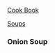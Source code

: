 [Cook Book](https://github.com/vmsmith/CookBook/blob/master/README.md)

[Soups](https://github.com/vmsmith/CookBook/blob/master/soups.md)

### Onion Soup  
